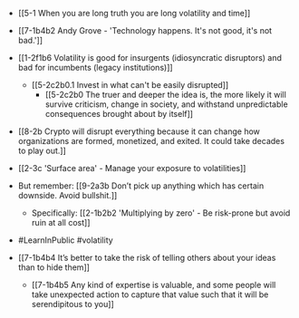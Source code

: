 - [[5-1 When you are long truth you are long volatility and time]]

- [[7-1b4b2 Andy Grove - 'Technology happens. It's not good, it's not bad.']]

- [[1-2f1b6 Volatility is good for insurgents (idiosyncratic disruptors) and bad for incumbents (legacy institutions)]]
	- [[5-2c2b0.1 Invest in what can't be easily disrupted]]
		- [[5-2c2b0 The truer and deeper the idea is, the more likely it will survive criticism, change in society, and withstand unpredictable consequences brought about by itself]]

- [[8-2b Crypto will disrupt everything because it can change how organizations are formed, monetized, and exited. It could take decades to play out.]]

- [[2-3c 'Surface area' - Manage your exposure to volatilities]]

- But remember: [[9-2a3b Don’t pick up anything which has certain downside. Avoid bullshit.]]
	- Specifically:	[[2-1b2b2 'Multiplying by zero' - Be risk-prone but avoid ruin at all cost]]

- #LearnInPublic #volatility
- [[7-1b4b4 It’s better to take the risk of telling others about your ideas than to hide them]]
	- [[7-1b4b5 Any kind of expertise is valuable, and some people will take unexpected action to capture that value such that it will be serendipitous to you]]
